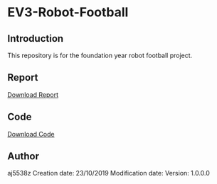 # EV3-Robot-Football
## Introduction
This repository is for the foundation year robot football project.

## Report
[Download Report](https://github.com/aj5538z/EV3-Robot-Football/blob/master/Report/Andrew%20Johnston%20Project%201.docx?raw=true)

## Code
[Download Code](https://github.com/aj5538z/EV3-Robot-Football/blob/master/Code/EV3%20Robot%20Football.ev3?raw=true)

## Author
aj5538z
Creation date: 23/10/2019
Modification date:
Version: 1.0.0.0